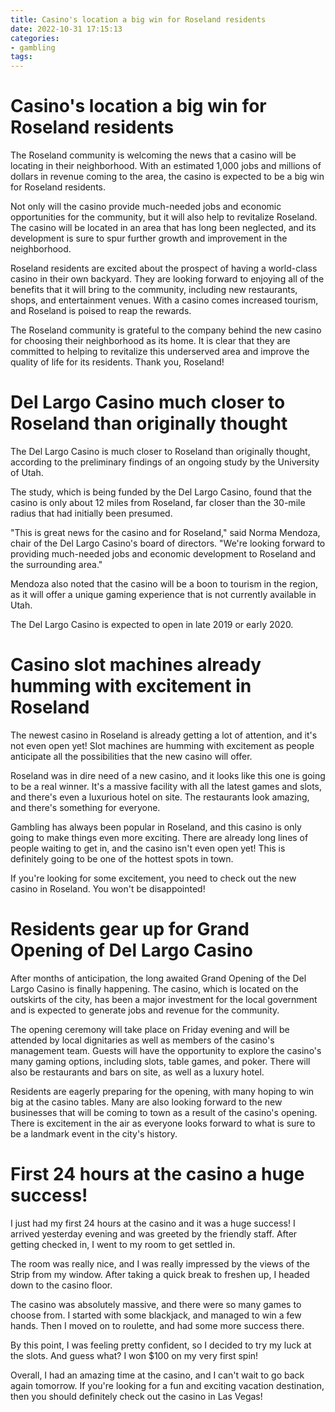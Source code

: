 ```yaml
---
title: Casino's location a big win for Roseland residents
date: 2022-10-31 17:15:13
categories:
- gambling
tags:
---
```



#  Casino's location a big win for Roseland residents

The Roseland community is welcoming the news that a casino will be locating in their neighborhood. With an estimated 1,000 jobs and millions of dollars in revenue coming to the area, the casino is expected to be a big win for Roseland residents.

Not only will the casino provide much-needed jobs and economic opportunities for the community, but it will also help to revitalize Roseland. The casino will be located in an area that has long been neglected, and its development is sure to spur further growth and improvement in the neighborhood.

Roseland residents are excited about the prospect of having a world-class casino in their own backyard. They are looking forward to enjoying all of the benefits that it will bring to the community, including new restaurants, shops, and entertainment venues. With a casino comes increased tourism, and Roseland is poised to reap the rewards.

The Roseland community is grateful to the company behind the new casino for choosing their neighborhood as its home. It is clear that they are committed to helping to revitalize this underserved area and improve the quality of life for its residents. Thank you, Roseland!

#  Del Largo Casino much closer to Roseland than originally thought

The Del Largo Casino is much closer to Roseland than originally thought, according to the preliminary findings of an ongoing study by the University of Utah.

The study, which is being funded by the Del Largo Casino, found that the casino is only about 12 miles from Roseland, far closer than the 30-mile radius that had initially been presumed.

"This is great news for the casino and for Roseland," said Norma Mendoza, chair of the Del Largo Casino's board of directors. "We're looking forward to providing much-needed jobs and economic development to Roseland and the surrounding area."

Mendoza also noted that the casino will be a boon to tourism in the region, as it will offer a unique gaming experience that is not currently available in Utah.

The Del Largo Casino is expected to open in late 2019 or early 2020.

#  Casino slot machines already humming with excitement in Roseland

The newest casino in Roseland is already getting a lot of attention, and it's not even open yet! Slot machines are humming with excitement as people anticipate all the possibilities that the new casino will offer.

Roseland was in dire need of a new casino, and it looks like this one is going to be a real winner. It's a massive facility with all the latest games and slots, and there's even a luxurious hotel on site. The restaurants look amazing, and there's something for everyone.

Gambling has always been popular in Roseland, and this casino is only going to make things even more exciting. There are already long lines of people waiting to get in, and the casino isn't even open yet! This is definitely going to be one of the hottest spots in town.

If you're looking for some excitement, you need to check out the new casino in Roseland. You won't be disappointed!

#  Residents gear up for Grand Opening of Del Largo Casino

After months of anticipation, the long awaited Grand Opening of the Del Largo Casino is finally happening. The casino, which is located on the outskirts of the city, has been a major investment for the local government and is expected to generate jobs and revenue for the community.

The opening ceremony will take place on Friday evening and will be attended by local dignitaries as well as members of the casino's management team. Guests will have the opportunity to explore the casino's many gaming options, including slots, table games, and poker. There will also be restaurants and bars on site, as well as a luxury hotel.

Residents are eagerly preparing for the opening, with many hoping to win big at the casino tables. Many are also looking forward to the new businesses that will be coming to town as a result of the casino's opening. There is excitement in the air as everyone looks forward to what is sure to be a landmark event in the city's history.

#  First 24 hours at the casino a huge success!

I just had my first 24 hours at the casino and it was a huge success! I arrived yesterday evening and was greeted by the friendly staff. After getting checked in, I went to my room to get settled in.

The room was really nice, and I was really impressed by the views of the Strip from my window. After taking a quick break to freshen up, I headed down to the casino floor.

The casino was absolutely massive, and there were so many games to choose from. I started with some blackjack, and managed to win a few hands. Then I moved on to roulette, and had some more success there.

By this point, I was feeling pretty confident, so I decided to try my luck at the slots. And guess what? I won $100 on my very first spin!

Overall, I had an amazing time at the casino, and I can't wait to go back again tomorrow. If you're looking for a fun and exciting vacation destination, then you should definitely check out the casino in Las Vegas!
